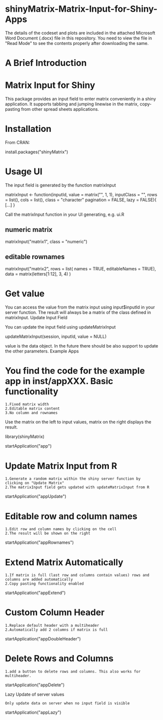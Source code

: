 # shinyMatrix-Matrix-Input-for-Shiny-Apps

The details of the codeset and plots are included in the attached Microsoft Word Document (.docx) file in this repository. 
You need to view the file in "Read Mode" to see the contents properly after downloading the same.

A Brief Introduction
======================

Matrix Input for Shiny
=========================

This package provides an input field to enter matrix conveniently in a shiny application. It supports tabbing and jumping linewise in the matrix, copy-pasting from other spread sheets applications.

Installation
===============
From CRAN:

install.packages("shinyMatrix")

Usage
UI
======
The input field is generated by the function matrixInput

matrixInput <- function(inputId,
                        value = matrix("", 1, 1),
                        inputClass = "",
                        rows = list(),
                        cols = list(),
                        class = "character"
                        pagination = FALSE,
                        lazy = FALSE){
  [...]
}


Call the matrixInput function in your UI generating, e.g. ui.R

## numeric matrix
matrixInput("matrix1", class = "numeric")

## editable rownames
matrixInput("matrix2",
  rows = list(
    names = TRUE,
    editableNames = TRUE),
  data = matrix(letters[1:12], 3, 4)
)

Get value
=============
You can access the value from the matrix input using input$inputId in your server function. The result will always be a matrix of the class defined in matrixInput.
Update Input Field

You can update the input field using updateMatrixInput

updateMatrixInput(session, inputId, value = NULL)

value is the data object. In the future there should be also support to update the other parameters.
Example Apps

You find the code for the example app in inst/appXXX.
Basic functionality
====================
    1.Fixed matrix width
    2.Editable matrix content
    3.No column and rownames

Use the matrix on the left to input values, matrix on the right displays the result.

library(shinyMatrix)

startApplication("app")

Update Matrix Input from R
============================
    1.Generate a random matrix within the shiny server function by clicking on "Update Matrix"
    2.The matrixInput field gets updated with updateMatrixInput from R

startApplication("appUpdate")

Editable row and column names
===============================
    1.Edit row and column names by clicking on the cell
    2.The result will be shown on the right

startApplication("appRownames")

Extend Matrix Automatically
==============================
    1.If matrix is full (last row and columns contain values) rows and columns are added automatically
    2.Copy pasting functionality enabled

startApplication("appExtend")

Custom Column Header
=====================
    1.Replace default header with a multiheader
    2.Automatically add 2 columns if matrix is full

startApplication("appDoubleHeader")

Delete Rows and Columns
========================
    1.add a button to delete rows and columns. This also works for multiheader.

startApplication("appDelete")

Lazy Update of server values

    Only update data on server when no input field is visible

startApplication("appLazy")
